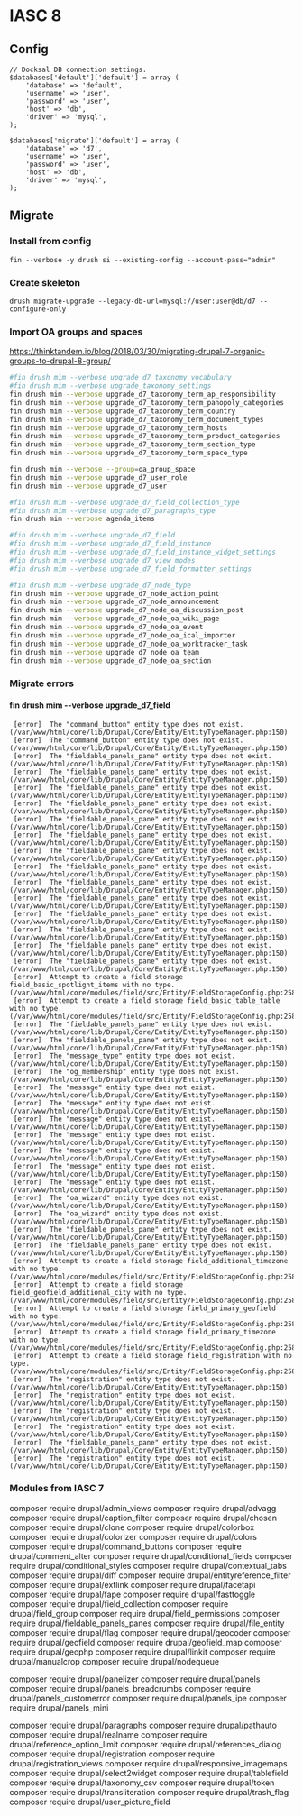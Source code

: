 # IASC 8

## Config

```
// Docksal DB connection settings.
$databases['default']['default'] = array (
	'database' => 'default',
	'username' => 'user',
	'password' => 'user',
	'host' => 'db',
	'driver' => 'mysql',
);

$databases['migrate']['default'] = array (
	'database' => 'd7',
	'username' => 'user',
	'password' => 'user',
	'host' => 'db',
	'driver' => 'mysql',
);
```

## Migrate

### Install from config

`fin --verbose -y drush si --existing-config --account-pass="admin"`

### Create skeleton

`drush migrate-upgrade --legacy-db-url=mysql://user:user@db/d7 --configure-only `

### Import OA groups and spaces

https://thinktandem.io/blog/2018/03/30/migrating-drupal-7-organic-groups-to-drupal-8-group/

```bash
#fin drush mim --verbose upgrade_d7_taxonomy_vocabulary
#fin drush mim --verbose upgrade_taxonomy_settings
fin drush mim --verbose upgrade_d7_taxonomy_term_ap_responsibility
fin drush mim --verbose upgrade_d7_taxonomy_term_panopoly_categories
fin drush mim --verbose upgrade_d7_taxonomy_term_country
fin drush mim --verbose upgrade_d7_taxonomy_term_document_types
fin drush mim --verbose upgrade_d7_taxonomy_term_hosts
fin drush mim --verbose upgrade_d7_taxonomy_term_product_categories
fin drush mim --verbose upgrade_d7_taxonomy_term_section_type
fin drush mim --verbose upgrade_d7_taxonomy_term_space_type
```

```bash
fin drush mim --verbose --group=oa_group_space
fin drush mim --verbose upgrade_d7_user_role
fin drush mim --verbose upgrade_d7_user
```

```bash
#fin drush mim --verbose upgrade_d7_field_collection_type
#fin drush mim --verbose upgrade_d7_paragraphs_type
fin drush mim --verbose agenda_items
```

```bash
#fin drush mim --verbose upgrade_d7_field
#fin drush mim --verbose upgrade_d7_field_instance
#fin drush mim --verbose upgrade_d7_field_instance_widget_settings
#fin drush mim --verbose upgrade_d7_view_modes
#fin drush mim --verbose upgrade_d7_field_formatter_settings
```

```bash
#fin drush mim --verbose upgrade_d7_node_type
fin drush mim --verbose upgrade_d7_node_action_point
fin drush mim --verbose upgrade_d7_node_announcement
fin drush mim --verbose upgrade_d7_node_oa_discussion_post
fin drush mim --verbose upgrade_d7_node_oa_wiki_page
fin drush mim --verbose upgrade_d7_node_oa_event
fin drush mim --verbose upgrade_d7_node_oa_ical_importer
fin drush mim --verbose upgrade_d7_node_oa_worktracker_task
fin drush mim --verbose upgrade_d7_node_oa_team
fin drush mim --verbose upgrade_d7_node_oa_section
```

### Migrate errors

#### fin drush mim --verbose upgrade_d7_field
```
 [error]  The "command_button" entity type does not exist. (/var/www/html/core/lib/Drupal/Core/Entity/EntityTypeManager.php:150)
 [error]  The "command_button" entity type does not exist. (/var/www/html/core/lib/Drupal/Core/Entity/EntityTypeManager.php:150)
 [error]  The "fieldable_panels_pane" entity type does not exist. (/var/www/html/core/lib/Drupal/Core/Entity/EntityTypeManager.php:150)
 [error]  The "fieldable_panels_pane" entity type does not exist. (/var/www/html/core/lib/Drupal/Core/Entity/EntityTypeManager.php:150)
 [error]  The "fieldable_panels_pane" entity type does not exist. (/var/www/html/core/lib/Drupal/Core/Entity/EntityTypeManager.php:150)
 [error]  The "fieldable_panels_pane" entity type does not exist. (/var/www/html/core/lib/Drupal/Core/Entity/EntityTypeManager.php:150)
 [error]  The "fieldable_panels_pane" entity type does not exist. (/var/www/html/core/lib/Drupal/Core/Entity/EntityTypeManager.php:150)
 [error]  The "fieldable_panels_pane" entity type does not exist. (/var/www/html/core/lib/Drupal/Core/Entity/EntityTypeManager.php:150)
 [error]  The "fieldable_panels_pane" entity type does not exist. (/var/www/html/core/lib/Drupal/Core/Entity/EntityTypeManager.php:150)
 [error]  The "fieldable_panels_pane" entity type does not exist. (/var/www/html/core/lib/Drupal/Core/Entity/EntityTypeManager.php:150)
 [error]  The "fieldable_panels_pane" entity type does not exist. (/var/www/html/core/lib/Drupal/Core/Entity/EntityTypeManager.php:150)
 [error]  The "fieldable_panels_pane" entity type does not exist. (/var/www/html/core/lib/Drupal/Core/Entity/EntityTypeManager.php:150)
 [error]  The "fieldable_panels_pane" entity type does not exist. (/var/www/html/core/lib/Drupal/Core/Entity/EntityTypeManager.php:150)
 [error]  The "fieldable_panels_pane" entity type does not exist. (/var/www/html/core/lib/Drupal/Core/Entity/EntityTypeManager.php:150)
 [error]  The "fieldable_panels_pane" entity type does not exist. (/var/www/html/core/lib/Drupal/Core/Entity/EntityTypeManager.php:150)
 [error]  The "fieldable_panels_pane" entity type does not exist. (/var/www/html/core/lib/Drupal/Core/Entity/EntityTypeManager.php:150)
 [error]  Attempt to create a field storage field_basic_spotlight_items with no type. (/var/www/html/core/modules/field/src/Entity/FieldStorageConfig.php:258)
 [error]  Attempt to create a field storage field_basic_table_table with no type. (/var/www/html/core/modules/field/src/Entity/FieldStorageConfig.php:258)
 [error]  The "fieldable_panels_pane" entity type does not exist. (/var/www/html/core/lib/Drupal/Core/Entity/EntityTypeManager.php:150)
 [error]  The "fieldable_panels_pane" entity type does not exist. (/var/www/html/core/lib/Drupal/Core/Entity/EntityTypeManager.php:150)
 [error]  The "message_type" entity type does not exist. (/var/www/html/core/lib/Drupal/Core/Entity/EntityTypeManager.php:150)
 [error]  The "og_membership" entity type does not exist. (/var/www/html/core/lib/Drupal/Core/Entity/EntityTypeManager.php:150)
 [error]  The "message" entity type does not exist. (/var/www/html/core/lib/Drupal/Core/Entity/EntityTypeManager.php:150)
 [error]  The "message" entity type does not exist. (/var/www/html/core/lib/Drupal/Core/Entity/EntityTypeManager.php:150)
 [error]  The "message" entity type does not exist. (/var/www/html/core/lib/Drupal/Core/Entity/EntityTypeManager.php:150)
 [error]  The "message" entity type does not exist. (/var/www/html/core/lib/Drupal/Core/Entity/EntityTypeManager.php:150)
 [error]  The "message" entity type does not exist. (/var/www/html/core/lib/Drupal/Core/Entity/EntityTypeManager.php:150)
 [error]  The "message" entity type does not exist. (/var/www/html/core/lib/Drupal/Core/Entity/EntityTypeManager.php:150)
 [error]  The "message" entity type does not exist. (/var/www/html/core/lib/Drupal/Core/Entity/EntityTypeManager.php:150)
 [error]  The "oa_wizard" entity type does not exist. (/var/www/html/core/lib/Drupal/Core/Entity/EntityTypeManager.php:150)
 [error]  The "oa_wizard" entity type does not exist. (/var/www/html/core/lib/Drupal/Core/Entity/EntityTypeManager.php:150)
 [error]  The "fieldable_panels_pane" entity type does not exist. (/var/www/html/core/lib/Drupal/Core/Entity/EntityTypeManager.php:150)
 [error]  The "fieldable_panels_pane" entity type does not exist. (/var/www/html/core/lib/Drupal/Core/Entity/EntityTypeManager.php:150)
 [error]  Attempt to create a field storage field_additional_timezone with no type. (/var/www/html/core/modules/field/src/Entity/FieldStorageConfig.php:258)
 [error]  Attempt to create a field storage field_geofield_additional_city with no type. (/var/www/html/core/modules/field/src/Entity/FieldStorageConfig.php:258)
 [error]  Attempt to create a field storage field_primary_geofield with no type. (/var/www/html/core/modules/field/src/Entity/FieldStorageConfig.php:258)
 [error]  Attempt to create a field storage field_primary_timezone with no type. (/var/www/html/core/modules/field/src/Entity/FieldStorageConfig.php:258)
 [error]  Attempt to create a field storage field_registration with no type. (/var/www/html/core/modules/field/src/Entity/FieldStorageConfig.php:258)
 [error]  The "registration" entity type does not exist. (/var/www/html/core/lib/Drupal/Core/Entity/EntityTypeManager.php:150)
 [error]  The "registration" entity type does not exist. (/var/www/html/core/lib/Drupal/Core/Entity/EntityTypeManager.php:150)
 [error]  The "registration" entity type does not exist. (/var/www/html/core/lib/Drupal/Core/Entity/EntityTypeManager.php:150)
 [error]  The "registration" entity type does not exist. (/var/www/html/core/lib/Drupal/Core/Entity/EntityTypeManager.php:150)
 [error]  The "fieldable_panels_pane" entity type does not exist. (/var/www/html/core/lib/Drupal/Core/Entity/EntityTypeManager.php:150)
 [error]  The "registration" entity type does not exist. (/var/www/html/core/lib/Drupal/Core/Entity/EntityTypeManager.php:150)
```

### Modules from IASC 7

composer require drupal/admin_views
composer require drupal/advagg
composer require drupal/caption_filter
composer require drupal/chosen
composer require drupal/clone
composer require drupal/colorbox
composer require drupal/colorizer
composer require drupal/colors
composer require drupal/command_buttons
composer require drupal/comment_alter
composer require drupal/conditional_fields
composer require drupal/conditional_styles
composer require drupal/contextual_tabs
composer require drupal/diff
composer require drupal/entityreference_filter
composer require drupal/extlink
composer require drupal/facetapi
composer require drupal/fape
composer require drupal/fasttoggle
composer require drupal/field_collection
composer require drupal/field_group
composer require drupal/field_permissions
composer require drupal/fieldable_panels_panes
composer require drupal/file_entity
composer require drupal/flag
composer require drupal/geocoder
composer require drupal/geofield
composer require drupal/geofield_map
composer require drupal/geophp
composer require drupal/linkit
composer require drupal/manualcrop
composer require drupal/nodequeue

composer require drupal/panelizer
composer require drupal/panels
composer require drupal/panels_breadcrumbs
composer require drupal/panels_customerror
composer require drupal/panels_ipe
composer require drupal/panels_mini

composer require drupal/paragraphs
composer require drupal/pathauto
composer require drupal/realname
composer require drupal/reference_option_limit
composer require drupal/references_dialog
composer require drupal/registration
composer require drupal/registration_views
composer require drupal/responsive_imagemaps
composer require drupal/select2widget
composer require drupal/tablefield
composer require drupal/taxonomy_csv
composer require drupal/token
composer require drupal/transliteration
composer require drupal/trash_flag
composer require drupal/user_picture_field
